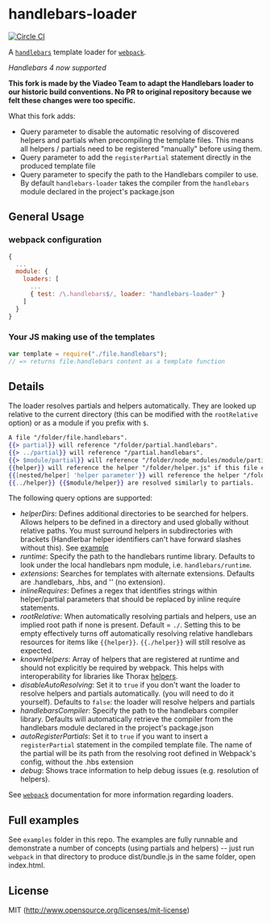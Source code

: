 # handlebars-loader

[![Circle CI](https://circleci.com/gh/viadeo/handlebars-loader.svg?style=svg)](https://circleci.com/gh/viadeo/handlebars-loader)

A [`handlebars`](http://handlebarsjs.com) template loader for [`webpack`](https://github.com/webpack/webpack).

*Handlebars 4 now supported*

**This fork is made by the Viadeo Team to adapt the Handlebars loader to our historic build conventions. No PR to original repository because we felt these changes were too specific.**

What this fork adds:
- Query parameter to disable the automatic resolving of discovered helpers and partials when precompiling the template files. This means all helpers / partials need to be registered "manually" before using them.
- Query parameter to add the `registerPartial` statement directly in the produced template file
- Query parameter to specify the path to the Handlebars compiler to use. By default `handlebars-loader` takes the compiler from the `handlebars` module declared in the project's package.json

## General Usage

### webpack configuration

```javascript
{
  ...
  module: {
    loaders: [
      ...
      { test: /\.handlebars$/, loader: "handlebars-loader" }
    ]
  }
}
```

### Your JS making use of the templates

```javascript
var template = require("./file.handlebars");
// => returns file.handlebars content as a template function
```

## Details

The loader resolves partials and helpers automatically. They are looked up relative to the current directory (this can be modified with the `rootRelative` option) or as a module if you prefix with `$`.

```handlebars
A file "/folder/file.handlebars".
{{> partial}} will reference "/folder/partial.handlebars".
{{> ../partial}} will reference "/partial.handlebars".
{{> $module/partial}} will reference "/folder/node_modules/module/partial.handlebars".
{{helper}} will reference the helper "/folder/helper.js" if this file exists.
{{[nested/helper] 'helper parameter'}} will reference the helper "/folder/nested/helper.js" if this file exists, passes 'helper parameter' as first parameter to helper.
{{../helper}} {{$module/helper}} are resolved similarly to partials.
```

The following query options are supported:
 - *helperDirs*: Defines additional directories to be searched for helpers. Allows helpers to be defined in a directory and used globally without relative paths. You must surround helpers in subdirectories with brackets (Handlerbar helper identifiers can't have forward slashes without this). See [example](https://github.com/altano/handlebars-loader/tree/master/examples/helperDirs)
 - *runtime*: Specify the path to the handlebars runtime library. Defaults to look under the local handlebars npm module, i.e. `handlebars/runtime`.
 - *extensions*: Searches for templates with alternate extensions. Defaults are .handlebars, .hbs, and '' (no extension).
 - *inlineRequires*: Defines a regex that identifies strings within helper/partial parameters that should be replaced by inline require statements.
 - *rootRelative*: When automatically resolving partials and helpers, use an implied root path if none is present. Default = `./`. Setting this to be empty effectively turns off automatically resolving relative handlebars resources for items like `{{helper}}`. `{{./helper}}` will still resolve as expected.
 - *knownHelpers*: Array of helpers that are registered at runtime and should not explicitly be required by webpack. This helps with interoperability for libraries like Thorax [helpers](http://thoraxjs.org/api.html#template-helpers).
 - *disableAutoResolving*: Set it to `true` if you don't want the loader to resolve helpers and partials automatically. (you will need to do it yourself). Defaults to `false`: the loader will resolve helpers and partials
 - *handlebarsCompiler*: Specify the path to the handlebars compiler library. Defaults will automatically retrieve the compiler from the handlebars module declared in the project's package.json
 - *autoRegisterPartials*: Set it to `true` if you want to insert a `registerPartial` statement in the compiled template file. The name of the partial will be its path from the resolving root defined in Webpack's config, without the .hbs extension
 - *debug*: Shows trace information to help debug issues (e.g. resolution of helpers).

See [`webpack`](https://github.com/webpack/webpack) documentation for more information regarding loaders.

## Full examples

See `examples` folder in this repo. The examples are fully runnable and demonstrate a number of concepts (using partials and helpers) -- just run `webpack` in that directory to produce dist/bundle.js in the same folder, open index.html.

## License

MIT (http://www.opensource.org/licenses/mit-license)
